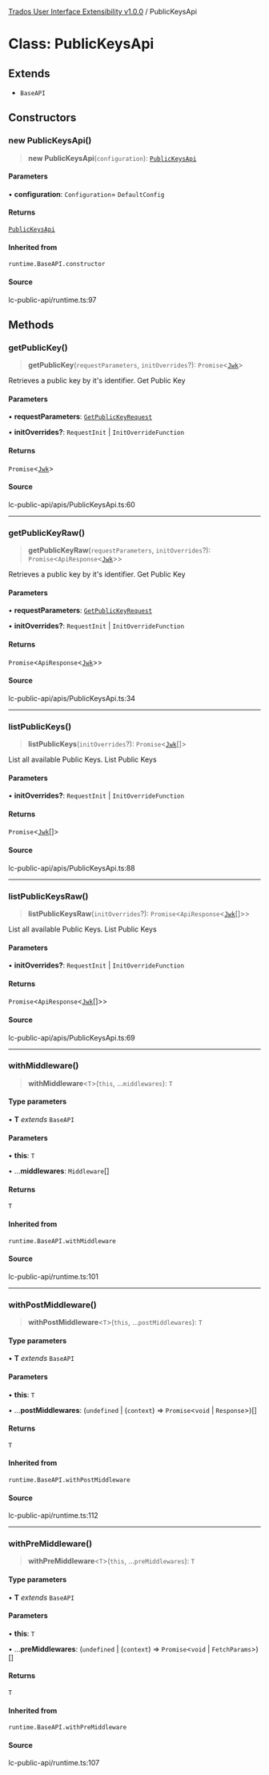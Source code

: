 [Trados User Interface Extensibility v1.0.0](../wiki/globals) / PublicKeysApi

# Class: PublicKeysApi

## Extends

- `BaseAPI`

## Constructors

### new PublicKeysApi()

> **new PublicKeysApi**(`configuration`): [`PublicKeysApi`](../wiki/Class.PublicKeysApi)

#### Parameters

• **configuration**: `Configuration`= `DefaultConfig`

#### Returns

[`PublicKeysApi`](../wiki/Class.PublicKeysApi)

#### Inherited from

`runtime.BaseAPI.constructor`

#### Source

lc-public-api/runtime.ts:97

## Methods

### getPublicKey()

> **getPublicKey**(`requestParameters`, `initOverrides`?): `Promise`\<[`Jwk`](../wiki/Interface.Jwk)\>

Retrieves a public key by it\'s identifier.
Get Public Key

#### Parameters

• **requestParameters**: [`GetPublicKeyRequest`](../wiki/Interface.GetPublicKeyRequest)

• **initOverrides?**: `RequestInit` \| `InitOverrideFunction`

#### Returns

`Promise`\<[`Jwk`](../wiki/Interface.Jwk)\>

#### Source

lc-public-api/apis/PublicKeysApi.ts:60

***

### getPublicKeyRaw()

> **getPublicKeyRaw**(`requestParameters`, `initOverrides`?): `Promise`\<`ApiResponse`\<[`Jwk`](../wiki/Interface.Jwk)\>\>

Retrieves a public key by it\'s identifier.
Get Public Key

#### Parameters

• **requestParameters**: [`GetPublicKeyRequest`](../wiki/Interface.GetPublicKeyRequest)

• **initOverrides?**: `RequestInit` \| `InitOverrideFunction`

#### Returns

`Promise`\<`ApiResponse`\<[`Jwk`](../wiki/Interface.Jwk)\>\>

#### Source

lc-public-api/apis/PublicKeysApi.ts:34

***

### listPublicKeys()

> **listPublicKeys**(`initOverrides`?): `Promise`\<[`Jwk`](../wiki/Interface.Jwk)[]\>

List all available Public Keys.
List Public Keys

#### Parameters

• **initOverrides?**: `RequestInit` \| `InitOverrideFunction`

#### Returns

`Promise`\<[`Jwk`](../wiki/Interface.Jwk)[]\>

#### Source

lc-public-api/apis/PublicKeysApi.ts:88

***

### listPublicKeysRaw()

> **listPublicKeysRaw**(`initOverrides`?): `Promise`\<`ApiResponse`\<[`Jwk`](../wiki/Interface.Jwk)[]\>\>

List all available Public Keys.
List Public Keys

#### Parameters

• **initOverrides?**: `RequestInit` \| `InitOverrideFunction`

#### Returns

`Promise`\<`ApiResponse`\<[`Jwk`](../wiki/Interface.Jwk)[]\>\>

#### Source

lc-public-api/apis/PublicKeysApi.ts:69

***

### withMiddleware()

> **withMiddleware**\<`T`\>(`this`, ...`middlewares`): `T`

#### Type parameters

• **T** *extends* `BaseAPI`

#### Parameters

• **this**: `T`

• ...**middlewares**: `Middleware`[]

#### Returns

`T`

#### Inherited from

`runtime.BaseAPI.withMiddleware`

#### Source

lc-public-api/runtime.ts:101

***

### withPostMiddleware()

> **withPostMiddleware**\<`T`\>(`this`, ...`postMiddlewares`): `T`

#### Type parameters

• **T** *extends* `BaseAPI`

#### Parameters

• **this**: `T`

• ...**postMiddlewares**: (`undefined` \| (`context`) => `Promise`\<`void` \| `Response`\>)[]

#### Returns

`T`

#### Inherited from

`runtime.BaseAPI.withPostMiddleware`

#### Source

lc-public-api/runtime.ts:112

***

### withPreMiddleware()

> **withPreMiddleware**\<`T`\>(`this`, ...`preMiddlewares`): `T`

#### Type parameters

• **T** *extends* `BaseAPI`

#### Parameters

• **this**: `T`

• ...**preMiddlewares**: (`undefined` \| (`context`) => `Promise`\<`void` \| `FetchParams`\>)[]

#### Returns

`T`

#### Inherited from

`runtime.BaseAPI.withPreMiddleware`

#### Source

lc-public-api/runtime.ts:107
